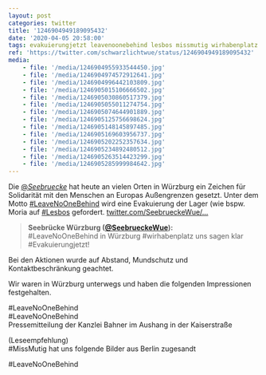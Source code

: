 ```yaml
---
layout: post
categories: twitter
title: '1246904949189095432'
date: '2020-04-05 20:58:00'
tags: evakuierungjetzt leavenoonebehind lesbos missmutig wirhabenplatz
ref: 'https://twitter.com/schwarzlichtwue/status/1246904949189095432'
media:
    - file: '/media/1246904955933544450.jpg'
    - file: '/media/1246904974572912641.jpg'
    - file: '/media/1246904996442103809.jpg'
    - file: '/media/1246905015106666502.jpg'
    - file: '/media/1246905030860517379.jpg'
    - file: '/media/1246905055011274754.jpg'
    - file: '/media/1246905074644901889.jpg'
    - file: '/media/1246905125756698624.jpg'
    - file: '/media/1246905148145897485.jpg'
    - file: '/media/1246905169603956737.jpg'
    - file: '/media/1246905202252357634.jpg'
    - file: '/media/1246905234892480512.jpg'
    - file: '/media/1246905263514423299.jpg'
    - file: '/media/1246905285999984642.jpg'
---
```

Die [@_Seebruecke_](https://twitter.com/_Seebruecke_) hat heute an vielen Orten in Würzburg ein Zeichen für Solidarität mit den Menschen an Europas Außengrenzen gesetzt. Unter dem Motto [#LeaveNoOneBehind](/t/leavenoonebehind) wird eine Evakuierung der Lager (wie bspw. Moria auf [#Lesbos](/t/lesbos)  gefordert. [twitter.com/SeebrueckeWue/…](https://twitter.com/SeebrueckeWue/status/1246891842362388487) 
> <b>Seebrücke Würzburg ([@SeebrueckeWue](https://twitter.com/SeebrueckeWue)):</b>  
>#LeaveNoOneBehind in Würzburg #wirhabenplatz uns sagen klar #Evakuierungjetzt!    


Bei den Aktionen wurde auf Abstand, Mundschutz und Kontaktbeschränkung geachtet.



Wir waren in Würzburg unterwegs und haben die folgenden Impressionen festgehalten.



#LeaveNoOneBehind  
#LeaveNoOneBehind  
Pressemitteilung der Kanzlei Bahner im Aushang in der Kaiserstraße

(Leseempfehlung)  
#MissMutig hat uns folgende Bilder aus Berlin zugesandt



#LeaveNoOneBehind  